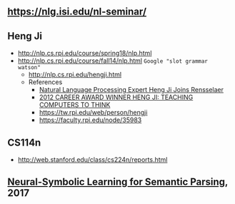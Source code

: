 ## https://nlg.isi.edu/nl-seminar/

## Heng Ji
* http://nlp.cs.rpi.edu/course/spring18/nlp.html
* http://nlp.cs.rpi.edu/course/fall14/nlp.html `Google "slot grammar watson"`
  * http://nlp.cs.rpi.edu/hengji.html
  * References
    * [Natural Language Processing Expert Heng Ji Joins Rensselaer](https://science.rpi.edu/itws/news/natural-language-processing-expert-heng-ji-joins-rensselaer)
    * [2012 CAREER AWARD WINNER HENG JI: TEACHING COMPUTERS TO THINK](http://www1.cuny.edu/mu/research/2012/12/12/2012-career-award-winner-heng-ji-teaching-computers-to-think/)
    * https://tw.rpi.edu/web/person/hengji
    * https://faculty.rpi.edu/node/35983
## CS114n
* http://web.stanford.edu/class/cs224n/reports.html

## [Neural-Symbolic Learning for Semantic Parsing](https://tel.archives-ouvertes.fr/tel-01699569/document), 2017
